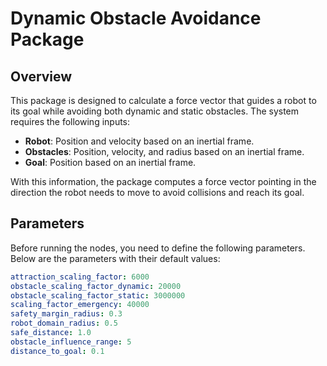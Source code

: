 # Dynamic Obstacle Avoidance Package

## Overview

This package is designed to calculate a force vector that guides a robot to its goal while avoiding both dynamic and static obstacles. The system requires the following inputs:

- **Robot**: Position and velocity based on an inertial frame.
- **Obstacles**: Position, velocity, and radius based on an inertial frame.
- **Goal**: Position based on an inertial frame.

With this information, the package computes a force vector pointing in the direction the robot needs to move to avoid collisions and reach its goal.

## Parameters

Before running the nodes, you need to define the following parameters. Below are the parameters with their default values:

```yaml
attraction_scaling_factor: 6000
obstacle_scaling_factor_dynamic: 20000
obstacle_scaling_factor_static: 3000000
scaling_factor_emergency: 40000
safety_margin_radius: 0.3
robot_domain_radius: 0.5
safe_distance: 1.0
obstacle_influence_range: 5
distance_to_goal: 0.1
